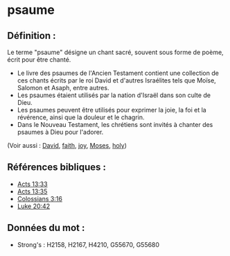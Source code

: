 # psaume

## Définition :

Le terme "psaume" désigne un chant sacré, souvent sous forme de poème, écrit pour être chanté.

* Le livre des psaumes de l'Ancien Testament contient une collection de ces chants écrits par le roi David et d'autres Israélites tels que Moïse, Salomon et Asaph, entre autres.
* Les psaumes étaient utilisés par la nation d'Israël dans son culte de Dieu.
* Les psaumes peuvent être utilisés pour exprimer la joie, la foi et la révérence, ainsi que la douleur et le chagrin.
* Dans le Nouveau Testament, les chrétiens sont invités à chanter des psaumes à Dieu pour l'adorer.

(Voir aussi : [David](../names/david.md), [faith](../kt/faith.md), [joy](../other/joy.md), [Moses](../names/moses.md), [holy](../kt/holy.md))

## Références bibliques :

* [Acts 13:33](rc://en/tn/help/act/13/33)
* [Acts 13:35](rc://en/tn/help/act/13/35)
* [Colossians 3:16](rc://en/tn/help/col/03/16)
* [Luke 20:42](rc://en/tn/help/luk/20/42)

## Données du mot :

* Strong's : H2158, H2167, H4210, G55670, G55680
